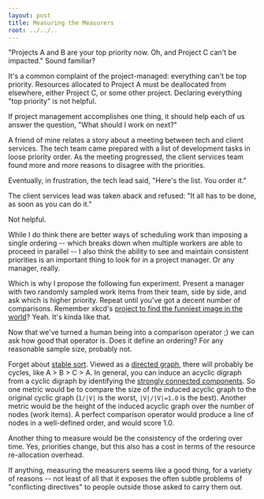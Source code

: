 ```yaml
---
layout: post
title: Measuring the Measurers
root: ../../..
---
```


"Projects A and B are your top priority now. Oh, and Project C can't be impacted." Sound familiar?

It's a common complaint of the project-managed: everything can't be top priority. Resources allocated to Project A must be deallocated from elsewhere, either Project C, or some other project. Declaring everything "top priority" is not helpful.

If project management accomplishes one thing, it should help each of us answer the question, "What should I work on next?"

A friend of mine relates a story about a meeting between tech and client services. The tech team came prepared with a list of development tasks in loose priority order. As the meeting progressed, the client services team found more and more reasons to disagree with the priorities.

Eventually, in frustration, the tech lead said, "Here's the list. You order it."

The client services lead was taken aback and refused: "It all has to be done, as soon as you can do it."

Not helpful.

While I do think there are better ways of scheduling work than imposing a single ordering -- which breaks down when multiple workers are able to proceed in parallel -- I also think the ability to see and maintain consistent priorities is an important thing to look for in a project manager. Or any manager, really.

Which is why I propose the following fun experiment. Present a manager with two randomly sampled work items from their team, side by side, and ask which is higher priority. Repeat until you've got a decent number of comparisons. Remember xkcd's [project to find the funniest image in the world](http://thefunniest.info/)? Yeah. It's kinda like that.

Now that we've turned a human being into a comparison operator ;) we can ask how good that operator is. Does it define an ordering? For any reasonable sample size, probably not.

Forget about [stable sort](http://en.wikipedia.org/wiki/Sorting_algorithm#Stability). Viewed as a [directed graph](http://en.wikipedia.org/wiki/Directed_graph), there will probably be cycles, like A &gt; B &gt; C &gt; A. In general, you can induce an acyclic digraph from a cyclic digraph by identifying the [strongly connected components](http://en.wikipedia.org/wiki/Strongly_connected_component). So one metric would be to compare the size of the induced acyclic graph to the original cyclic graph (`1/|V|` is the worst, `|V|/|V|=1.0` is the best). Another metric would be the height of the induced acyclic graph over the number of nodes (work items). A perfect comparison operator would produce a line of nodes in a well-defined order, and would score 1.0.

Another thing to measure would be the consistency of the ordering over time. Yes, priorities change, but this also has a cost in terms of the resource re-allocation overhead.

If anything, measuring the measurers seems like a good thing, for a variety of reasons -- not least of all that it exposes the often subtle problems of "conflicting directives" to people outside those asked to carry them out.

